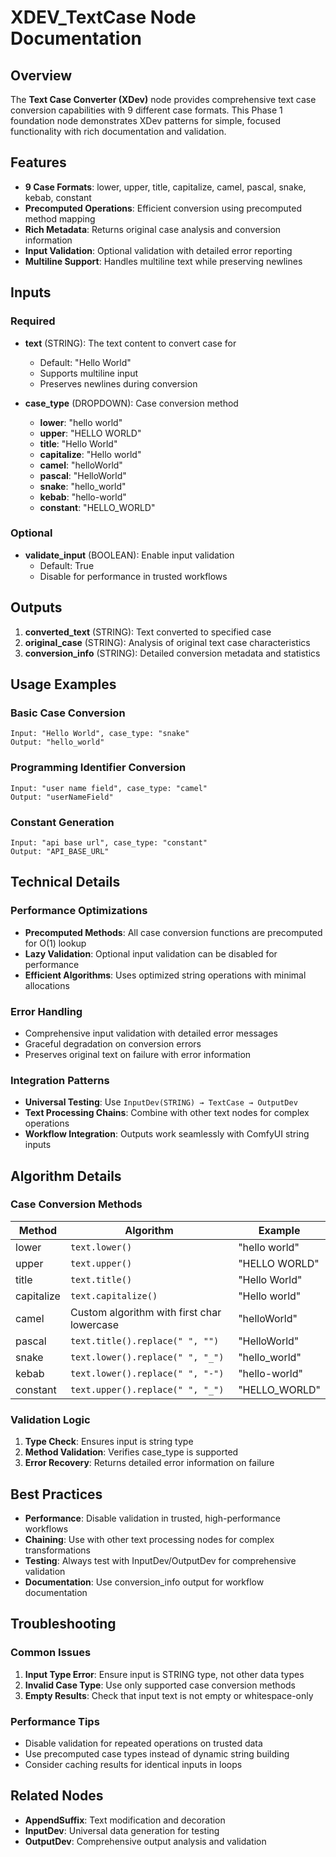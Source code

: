 # XDEV_TextCase Node Documentation

## Overview
The **Text Case Converter (XDev)** node provides comprehensive text case conversion capabilities with 9 different case formats. This Phase 1 foundation node demonstrates XDev patterns for simple, focused functionality with rich documentation and validation.

## Features
- **9 Case Formats**: lower, upper, title, capitalize, camel, pascal, snake, kebab, constant
- **Precomputed Operations**: Efficient conversion using precomputed method mapping
- **Rich Metadata**: Returns original case analysis and conversion information
- **Input Validation**: Optional validation with detailed error reporting
- **Multiline Support**: Handles multiline text while preserving newlines

## Inputs

### Required
- **text** (STRING): The text content to convert case for
  - Default: "Hello World"  
  - Supports multiline input
  - Preserves newlines during conversion
  
- **case_type** (DROPDOWN): Case conversion method
  - **lower**: "hello world"
  - **upper**: "HELLO WORLD"
  - **title**: "Hello World" 
  - **capitalize**: "Hello world"
  - **camel**: "helloWorld"
  - **pascal**: "HelloWorld"
  - **snake**: "hello_world"
  - **kebab**: "hello-world"
  - **constant**: "HELLO_WORLD"

### Optional  
- **validate_input** (BOOLEAN): Enable input validation
  - Default: True
  - Disable for performance in trusted workflows

## Outputs
1. **converted_text** (STRING): Text converted to specified case
2. **original_case** (STRING): Analysis of original text case characteristics
3. **conversion_info** (STRING): Detailed conversion metadata and statistics

## Usage Examples

### Basic Case Conversion
```
Input: "Hello World", case_type: "snake"
Output: "hello_world"
```

### Programming Identifier Conversion
```
Input: "user name field", case_type: "camel"  
Output: "userNameField"
```

### Constant Generation
```
Input: "api base url", case_type: "constant"
Output: "API_BASE_URL"
```

## Technical Details

### Performance Optimizations
- **Precomputed Methods**: All case conversion functions are precomputed for O(1) lookup
- **Lazy Validation**: Optional input validation can be disabled for performance
- **Efficient Algorithms**: Uses optimized string operations with minimal allocations

### Error Handling
- Comprehensive input validation with detailed error messages
- Graceful degradation on conversion errors
- Preserves original text on failure with error information

### Integration Patterns
- **Universal Testing**: Use `InputDev(STRING) → TextCase → OutputDev` 
- **Text Processing Chains**: Combine with other text nodes for complex operations
- **Workflow Integration**: Outputs work seamlessly with ComfyUI string inputs

## Algorithm Details

### Case Conversion Methods
| Method | Algorithm | Example |
|--------|-----------|---------|
| lower | `text.lower()` | "hello world" |
| upper | `text.upper()` | "HELLO WORLD" |
| title | `text.title()` | "Hello World" |
| capitalize | `text.capitalize()` | "Hello world" |
| camel | Custom algorithm with first char lowercase | "helloWorld" |
| pascal | `text.title().replace(" ", "")` | "HelloWorld" |
| snake | `text.lower().replace(" ", "_")` | "hello_world" |
| kebab | `text.lower().replace(" ", "-")` | "hello-world" |
| constant | `text.upper().replace(" ", "_")` | "HELLO_WORLD" |

### Validation Logic
1. **Type Check**: Ensures input is string type
2. **Method Validation**: Verifies case_type is supported
3. **Error Recovery**: Returns detailed error information on failure

## Best Practices
- **Performance**: Disable validation in trusted, high-performance workflows
- **Chaining**: Use with other text processing nodes for complex transformations
- **Testing**: Always test with InputDev/OutputDev for comprehensive validation
- **Documentation**: Use conversion_info output for workflow documentation

## Troubleshooting

### Common Issues
1. **Input Type Error**: Ensure input is STRING type, not other data types
2. **Invalid Case Type**: Use only supported case conversion methods
3. **Empty Results**: Check that input text is not empty or whitespace-only

### Performance Tips
- Disable validation for repeated operations on trusted data
- Use precomputed case types instead of dynamic string building
- Consider caching results for identical inputs in loops

## Related Nodes
- **AppendSuffix**: Text modification and decoration
- **InputDev**: Universal data generation for testing
- **OutputDev**: Comprehensive output analysis and validation